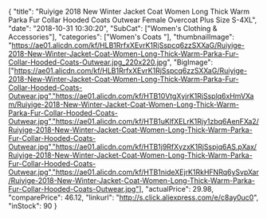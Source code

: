 {
	"title": "Ruiyige 2018 New Winter Jacket Coat Women Long Thick Warm Parka Fur Collar Hooded Coats Outwear Female Overcoat Plus Size S-4XL",
	"date": "2018-10-31 10:30:20",
	"SubCat": ["Women's Clothing & Accessories"],
	"categories": ["Women's Coats "],
	"thumbnailImage": "https://ae01.alicdn.com/kf/HLB1RrfxXEvrK1RjSspcq6zzSXXaG/Ruiyige-2018-New-Winter-Jacket-Coat-Women-Long-Thick-Warm-Parka-Fur-Collar-Hooded-Coats-Outwear.jpg_220x220.jpg",
	"BigImage": ["https://ae01.alicdn.com/kf/HLB1RrfxXEvrK1RjSspcq6zzSXXaG/Ruiyige-2018-New-Winter-Jacket-Coat-Women-Long-Thick-Warm-Parka-Fur-Collar-Hooded-Coats-Outwear.jpg","https://ae01.alicdn.com/kf/HTB10VtgXyjrK1RjSsplq6xHmVXam/Ruiyige-2018-New-Winter-Jacket-Coat-Women-Long-Thick-Warm-Parka-Fur-Collar-Hooded-Coats-Outwear.jpg","https://ae01.alicdn.com/kf/HTB1uKlfXELrK1Rjy1zbq6AenFXa2/Ruiyige-2018-New-Winter-Jacket-Coat-Women-Long-Thick-Warm-Parka-Fur-Collar-Hooded-Coats-Outwear.jpg","https://ae01.alicdn.com/kf/HTB1j9RfXyzxK1RjSspjq6AS.pXax/Ruiyige-2018-New-Winter-Jacket-Coat-Women-Long-Thick-Warm-Parka-Fur-Collar-Hooded-Coats-Outwear.jpg","https://ae01.alicdn.com/kf/HTB1nideXEjrK1RkHFNRq6ySvpXar/Ruiyige-2018-New-Winter-Jacket-Coat-Women-Long-Thick-Warm-Parka-Fur-Collar-Hooded-Coats-Outwear.jpg"],
	"actualPrice": 29.98,
	"comparePrice": 46.12,
	"linkurl": "http://s.click.aliexpress.com/e/c8ay0uc0",
	"inStock": 90
}
